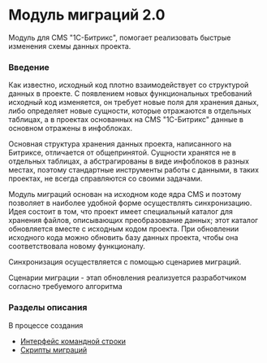 Модуль миграций 2.0
===============

Модуль для CMS "1С-Битрикс", помогает реализовать быстрые изменения схемы данных проекта.

### Введение

Как известно, исходный код плотно взаимодействует со структурой данных в проекте. С появлением новых функциональных требований исходный код изменяется,
он требует новые поля для хранения даных, либо определяет новые сущности, которые отражаются в отдельных таблицах,
а в проектах основанных на CMS "1С-Битрикс" данные в основном отражены в инфоблоках.

Основная структура хранения данных проекта, написанного на Битриксе, отличается от общепринятой.
Сущности хранятся не в отдельных таблицах, а абстрагированы в виде инфоблоков в разных местах, поэтому стандартные
инструменты работы с данными, в таких проектах, не всегда справляются со своими задачами.

Модуль миграций основан на исходном коде ядра CMS и поэтому позволяет в наиболее удобной форме осуществлять синхронизацию. Идея состоит в том,
что проект имеет специальный каталог для хранения файлов, описывающих преобразование данных; этот каталог обновляется вместе с исходным кодом проекта.
При обновлении исходного кода можно обновить базу данных проекта, чтобы она соответствовала новому функционалу.

Синхронизация осуществляется с помощью сценариев миграций.

Сценарии миграции - этап обновления реализуется разработчиком согласно требуемого алгоритма

### Разделы описания
В процессе создания
<!--* [Установка и настройка](docs/setup.md) 
* [Начало работы](docs/start.md)
* [Обновление площадки](docs/update.md)
-->
* [Интерфейс командной строки](docs/cli.md)
* [Скрипты миграций](docs/scripts.md)